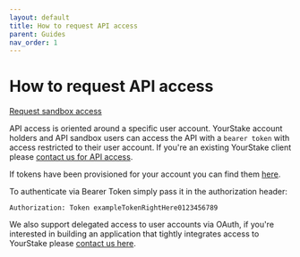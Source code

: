 ```yaml
---
layout: default
title: How to request API access
parent: Guides
nav_order: 1
---
```


# How to request API access

[Request sandbox access](https://www.yourstake.org/info/api)

API access is oriented around a specific user account. YourStake account holders and API sandbox users can access the API with a `bearer token` with access restricted to their user account. If you're an existing YourStake client please [contact us for API access](https://www.yourstake.org/info/api).

If tokens have been provisioned for your account you can find them [here](https://www.yourstake.org/api/auth/). 

To authenticate via Bearer Token simply pass it in the authorization header:

`Authorization: Token exampleTokenRightHere0123456789`



We also support delegated access to user accounts via OAuth, if you're interested in building an application that tightly integrates access to YourStake please [contact us here](https://www.yourstake.org/info/api).